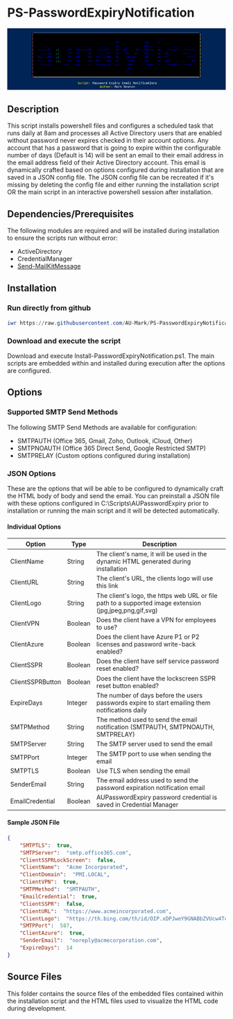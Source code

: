# PS-PasswordExpiryNotification
<p align="center">
    <img src="https://raw.githubusercontent.com/AU-Mark/PS-PasswordExpiryNotification/refs/heads/main/Source%20Files/PS-PasswordExpiryNotification.png" />
</p>

## Description
This script installs powershell files and configures a scheduled task that runs daily at 8am and processes all Active Directory users that are enabled without password never expires checked in their account options. Any account that has a password that is going to expire within the configurable number of days (Default is 14) will be sent an email to their email address in the email address field of their Active Directory account. This email is dynamically crafted based on options configured during installation that are saved in a JSON config file. The JSON config file can be recreated if it's missing by deleting the config file and either running the installation script OR the main script in an interactive powershell session after installation.

## Dependencies/Prerequisites
The following modules are required and will be installed during installation to ensure the scripts run without error:
*   ActiveDirectory
*   CredentialManager
*   [Send-MailKitMessage](https://www.powershellgallery.com/packages/send-mailkitmessage)

## Installation
### Run directly from github
```powershell
iwr https://raw.githubusercontent.com/AU-Mark/PS-PasswordExpiryNotification/refs/heads/main/Install-PasswordExpiryNotification.ps1 | iex
```

### Download and execute the script
Download and execute Install-PasswordExpiryNotification.ps1. The main scripts are embedded within and installed during execution after the options are configured.

## Options
### Supported SMTP Send Methods
The following SMTP Send Methods are available for configuration:
*   SMTPAUTH (Office 365, Gmail, Zoho, Outlook, iCloud, Other)
*   SMTPNOAUTH (Office 365 Direct Send, Google Restricted SMTP)
*   SMTPRELAY (Custom options configured during installation)

### JSON Options
These are the options that will be able to be configured to dynamically craft the HTML body of body and send the email. You can preinstall a JSON file with these options configured in C:\Scripts\AUPasswordExpiry prior to installation or running the main script and it will be detected automatically.
#### Individual Options
| Option | Type | Description |
| --- | --- | --- |
| ClientName | String | The client's name, it will be used in the dynamic HTML generated during installation |
| ClientURL | String | The client's URL, the clients logo will use this link |
| ClientLogo | String | The client's logo, the https web URL or file path to a supported image extension (jpg,jpeg,png,gif,svg) |
| ClientVPN | Boolean | Does the client have a VPN for employees to use? |
| ClientAzure | Boolean | Does the client have Azure P1 or P2 licenses and password write-back enabled? |
| ClientSSPR | Boolean | Does the client have self service password reset enabled? |
| ClientSSPRButton | Boolean | Does the client have the lockscreen SSPR reset button enabled? |
| ExpireDays | Integer | The number of days before the users passwords expire to start emailing them notifications daily |
| SMTPMethod | String | The method used to send the email notification (SMTPAUTH, SMTPNOAUTH, SMTPRELAY) |
| SMTPServer | String | The SMTP server used to send the email |
| SMTPPort | Integer | The SMTP port to use when sending the email |
| SMTPTLS | Boolean | Use TLS when sending the email |
| SenderEmail | String | The email address used to send the password expiration notification email |
| EmailCredential | Boolean | AUPasswordExpiry password credential is saved in Credential Manager |

#### Sample JSON File
```json
{
    "SMTPTLS":  true,
    "SMTPServer":  "smtp.office365.com",
    "ClientSSPRLockScreen":  false,
    "ClientName":  "Acme Incorporated",
    "ClientDomain":  "PMI.LOCAL",
    "ClientVPN":  true,
    "SMTPMethod":  "SMTPAUTH",
    "EmailCredential":  true,
    "ClientSSPR":  false,
    "ClientURL":  "https://www.acmeincorporated.com",
    "ClientLogo":  "https://th.bing.com/th/id/OIP.xDPJweY9GNABbZVUcw4TcwHaHa?rs=1\u0026pid=ImgDetMain",
    "SMTPPort":  587,
    "ClientAzure":  true,
    "SenderEmail":  "noreply@acmecorporation.com",
    "ExpireDays":  14
}
```
## Source Files
This folder contains the source files of the embedded files contained within the installation script and the HTML files used to visualize the HTML code during development.
